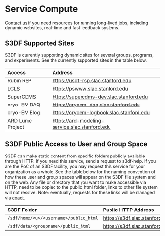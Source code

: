 # Service Compute

[Contact us](contact-us.md) if you need resources for running
long-lived jobs, including dynamic websites, real-time and fast
feedback systems.

## S3DF Supported Sites

S3DF is currently supporting dynamic sites for several groups,
programs, and experiments. See the currently supported sites in the
table below.

| Access 	| Address | 
| :--- | :--- |
| Rubin RSP | https://usdf-rsp.slac.stanford.edu|
| LCLS | https://pswww.slac.stanford.edu|
| SuperCDMS | https://supercdms-dev.slac.stanford.edu|
| cryo-EM DAQ | https://cryoem-daq.slac.stanford.edu|
| cryo-EM Elog | https://cryoem-logbook.slac.stanford.edu|
| ARD Lume Project | https://ard-modeling-service.slac.stanford.edu|


## S3DF Public Access to User and Group Space 

S3DF can make static content from specific folders publicly available
through HTTP. If you need this service, send a request to
s3df-help. If you are the PoC of an S3DF facility, you may request
this service for your organization as a whole. See the table below for
the naming convention of how these user and group spaces will appear
on the S3DF file system and on the web. Any file or directory that you
want to make accessible via HTTP, need to be copied to the public_html
folder, links to other file system will not resolve. Note: eventually,
requests for these links will be managed via
[coact](https://s3df.slac.stanford.edu/coact).

| S3DF Folder | Public HTTP Address | 
| :--- | :--- |
| `/sdf/home/<u>/<username>/public_html` | https://s3df.slac.stanford.edu/people/&lt;username&gt;|
| `/sdf/data/<groupname>/public_html` | https://s3df.slac.stanford.edu/data/&lt;groupname&gt; |

